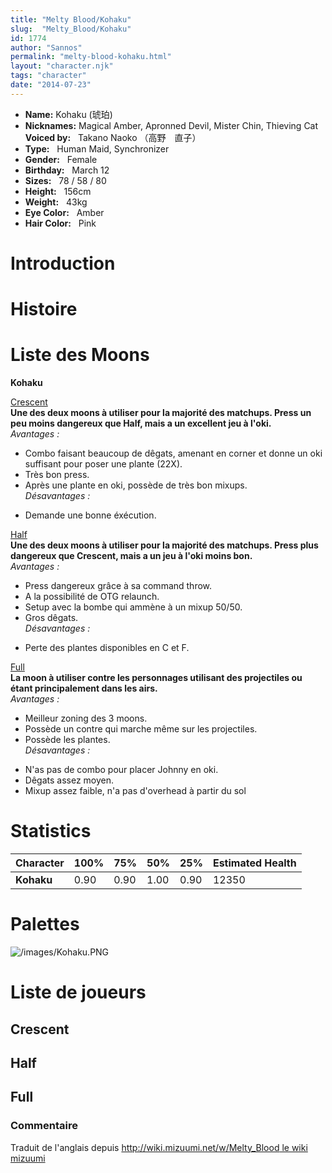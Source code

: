 ```yaml
---
title: "Melty Blood/Kohaku"
slug:  "Melty_Blood/Kohaku"
id: 1774
author: "Sannos"
permalink: "melty-blood-kohaku.html"
layout: "character.njk"
tags: "character"
date: "2014-07-23"
---
```


- **Name:** Kohaku (琥珀)
- **Nicknames:** Magical Amber,
Apronned Devil, Mister Chin, Thieving Cat  **Voiced
by:**   Takano Naoko （高野　直子）
- **Type:**   Human Maid,
Synchronizer 
- **Gender:**   Female 
- **Birthday:**   March 12
- **Sizes:**   78 / 58 /
80
- **Height:**   156cm
- **Weight:**   43kg
- **Eye Color:**   Amber
- **Hair Color:**   Pink
# Introduction

# Histoire

# Liste des Moons

**Kohaku**

[Crescent](Melty_Blood/Kohaku/Crescent_Moon)  
**Une des deux moons à utiliser pour la majorité des matchups. Press un
peu moins dangereux que Half, mais a un excellent jeu à l'oki.**  
*Avantages :*  
+ Combo faisant beaucoup de dêgats, amenant en corner et donne un oki
suffisant pour poser une plante (22X).  
+ Très bon press.  
+ Après une plante en oki, possède de très bon mixups.  
*Désavantages :*  
- Demande une bonne éxécution.

[Half](Melty_Blood/Kohaku/Half_Moon)  
**Une des deux moons à utiliser pour la majorité des matchups. Press
plus dangereux que Crescent, mais a un jeu à l'oki moins bon.**  
*Avantages :*  
+ Press dangereux grâce à sa command throw.  
+ A la possibilité de OTG relaunch.  
+ Setup avec la bombe qui ammène à un mixup 50/50.  
+ Gros dêgats.  
*Désavantages :*  
- Perte des plantes disponibles en C et F.

[Full](Melty_Blood/Kohaku/Full_Moon)  
**La moon à utiliser contre les personnages utilisant des projectiles ou
étant principalement dans les airs.**  
*Avantages :*  
+ Meilleur zoning des 3 moons.  
+ Possède un contre qui marche même sur les projectiles.  
+ Possède les plantes.  
*Désavantages :*  
- N'as pas de combo pour placer Johnny en oki.  
- Dêgats assez moyen.  
- Mixup assez faible, n'a pas d'overhead à partir du sol

# Statistics

| Character  | 100% | 75%  | 50%  | 25%  | Estimated Health |
|------------|------|------|------|------|------------------|
| **Kohaku** | 0.90 | 0.90 | 1.00 | 0.90 | 12350            |

# Palettes

![](/images/Kohaku.PNG "/images/Kohaku.PNG")

# Liste de joueurs

## Crescent

## Half

## Full

### Commentaire

Traduit de l'anglais depuis [http://wiki.mizuumi.net/w/Melty_Blood le
wiki
mizuumi](http://wiki.mizuumi.net/w/Melty_Blood_le_wiki_mizuumi)


